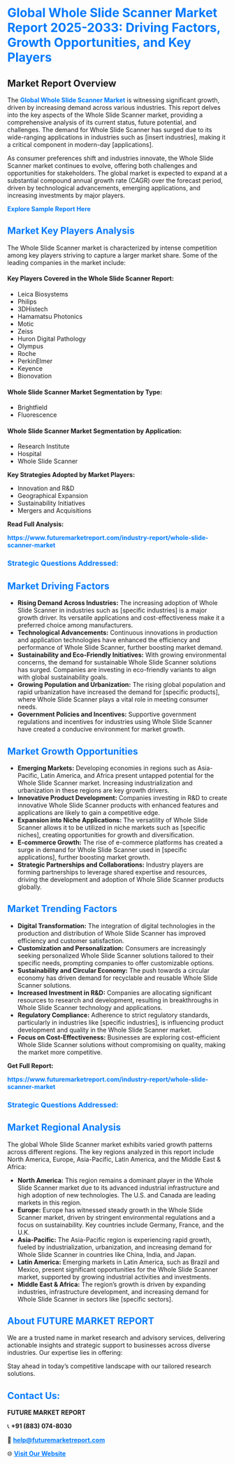 <h1 style="color: #007BFF;">Global Whole Slide Scanner Market Report 2025-2033: Driving Factors, Growth Opportunities, and Key Players</h1>

<section id="overview">
<h2>Market Report Overview</h2>
<p>The <a href="https://www.futuremarketreport.com/industry-report/whole-slide-scanner-market" style="color: #007BFF; text-decoration: none;"><strong>Global Whole Slide Scanner Market</strong></a> is witnessing significant growth, driven by increasing demand across various industries. This report delves into the key aspects of the Whole Slide Scanner market, providing a comprehensive analysis of its current status, future potential, and challenges. The demand for Whole Slide Scanner has surged due to its wide-ranging applications in industries such as [insert industries], making it a critical component in modern-day [applications].</p>
<p>As consumer preferences shift and industries innovate, the Whole Slide Scanner market continues to evolve, offering both challenges and opportunities for stakeholders. The global market is expected to expand at a substantial compound annual growth rate (CAGR) over the forecast period, driven by technological advancements, emerging applications, and increasing investments by major players.</p>
</section>

<section id="overview">
<p><a href="https://www.futuremarketreport.com/request-sample/reportId=128542" style="color: #007BFF; text-decoration: none;"><strong>Explore Sample Report Here</strong></a></p>
</section>

<section id="key-players">
<h2 style="color: #007BFF;">Market Key Players Analysis</h2>
<p>The Whole Slide Scanner market is characterized by intense competition among key players striving to capture a larger market share. Some of the leading companies in the market include:</p>
<h4>Key Players Covered in the Whole Slide Scanner Report:</h4>
<ul><li>Leica Biosystems</li><li>Philips</li><li>3DHistech</li><li>Hamamatsu Photonics</li><li>Motic</li><li>Zeiss</li><li>Huron Digital Pathology</li><li>Olympus</li><li>Roche</li><li>PerkinElmer</li><li>Keyence</li><li>Bionovation</li></ul>
<h4>Whole Slide Scanner Market Segmentation by Type:</h4>
<ul><li>Brightfield</li><li>Fluorescence</li></ul>

<h4>Whole Slide Scanner Market Segmentation by Application:</h4>
<ul><li>Research Institute</li><li>Hospital</li><li>Whole Slide Scanner</li></ul>
<p><strong>Key Strategies Adopted by Market Players:</strong></p>
<ul>
<li>Innovation and R&D</li>
<li>Geographical Expansion</li>
<li>Sustainability Initiatives</li>
<li>Mergers and Acquisitions</li>
</ul>
</section>

<section>
<p><strong>Read Full Analysis: </strong></p><a href="https://www.futuremarketreport.com/industry-report/whole-slide-scanner-market" style="color: #007BFF; text-decoration: none;"><strong>https://www.futuremarketreport.com/industry-report/whole-slide-scanner-market</strong></a>
<h3 style="color: #007BFF;">Strategic Questions Addressed:</h3>
</section>

<section id="driving-factors">
<h2 style="color: #007BFF;">Market Driving Factors</h2>
<ul>
<li><strong>Rising Demand Across Industries:</strong> The increasing adoption of Whole Slide Scanner in industries such as [specific industries] is a major growth driver. Its versatile applications and cost-effectiveness make it a preferred choice among manufacturers.</li>
<li><strong>Technological Advancements:</strong> Continuous innovations in production and application technologies have enhanced the efficiency and performance of Whole Slide Scanner, further boosting market demand.</li>
<li><strong>Sustainability and Eco-Friendly Initiatives:</strong> With growing environmental concerns, the demand for sustainable Whole Slide Scanner solutions has surged. Companies are investing in eco-friendly variants to align with global sustainability goals.</li>
<li><strong>Growing Population and Urbanization:</strong> The rising global population and rapid urbanization have increased the demand for [specific products], where Whole Slide Scanner plays a vital role in meeting consumer needs.</li>
<li><strong>Government Policies and Incentives:</strong> Supportive government regulations and incentives for industries using Whole Slide Scanner have created a conducive environment for market growth.</li>
</ul>
</section>

<section id="growth-opportunities">
<h2 style="color: #007BFF;">Market Growth Opportunities</h2>
<ul>
<li><strong>Emerging Markets:</strong> Developing economies in regions such as Asia-Pacific, Latin America, and Africa present untapped potential for the Whole Slide Scanner market. Increasing industrialization and urbanization in these regions are key growth drivers.</li>
<li><strong>Innovative Product Development:</strong> Companies investing in R&D to create innovative Whole Slide Scanner products with enhanced features and applications are likely to gain a competitive edge.</li>
<li><strong>Expansion into Niche Applications:</strong> The versatility of Whole Slide Scanner allows it to be utilized in niche markets such as [specific niches], creating opportunities for growth and diversification.</li>
<li><strong>E-commerce Growth:</strong> The rise of e-commerce platforms has created a surge in demand for Whole Slide Scanner used in [specific applications], further boosting market growth.</li>
<li><strong>Strategic Partnerships and Collaborations:</strong> Industry players are forming partnerships to leverage shared expertise and resources, driving the development and adoption of Whole Slide Scanner products globally.</li>
</ul>
</section>

<section id="trending-factors">
<h2 style="color: #007BFF;">Market Trending Factors</h2>
<ul>
<li><strong>Digital Transformation:</strong> The integration of digital technologies in the production and distribution of Whole Slide Scanner has improved efficiency and customer satisfaction.</li>
<li><strong>Customization and Personalization:</strong> Consumers are increasingly seeking personalized Whole Slide Scanner solutions tailored to their specific needs, prompting companies to offer customizable options.</li>
<li><strong>Sustainability and Circular Economy:</strong> The push towards a circular economy has driven demand for recyclable and reusable Whole Slide Scanner solutions.</li>
<li><strong>Increased Investment in R&D:</strong> Companies are allocating significant resources to research and development, resulting in breakthroughs in Whole Slide Scanner technology and applications.</li>
<li><strong>Regulatory Compliance:</strong> Adherence to strict regulatory standards, particularly in industries like [specific industries], is influencing product development and quality in the Whole Slide Scanner market.</li>
<li><strong>Focus on Cost-Effectiveness:</strong> Businesses are exploring cost-efficient Whole Slide Scanner solutions without compromising on quality, making the market more competitive.</li>
</ul>
</section>

<section>
<p><strong>Get Full Report: </strong></p><a href="https://www.futuremarketreport.com/industry-report/whole-slide-scanner-market" style="color: #007BFF; text-decoration: none;"><strong>https://www.futuremarketreport.com/industry-report/whole-slide-scanner-market</strong></a>
<h3 style="color: #007BFF;">Strategic Questions Addressed:</h3>
</section>


<section id="regional-analysis">
<h2 style="color: #007BFF;">Market Regional Analysis</h2>
<p>The global Whole Slide Scanner market exhibits varied growth patterns across different regions. The key regions analyzed in this report include North America, Europe, Asia-Pacific, Latin America, and the Middle East & Africa:</p>
<ul>
<li><strong>North America:</strong> This region remains a dominant player in the Whole Slide Scanner market due to its advanced industrial infrastructure and high adoption of new technologies. The U.S. and Canada are leading markets in this region.</li>
<li><strong>Europe:</strong> Europe has witnessed steady growth in the Whole Slide Scanner market, driven by stringent environmental regulations and a focus on sustainability. Key countries include Germany, France, and the U.K.</li>
<li><strong>Asia-Pacific:</strong> The Asia-Pacific region is experiencing rapid growth, fueled by industrialization, urbanization, and increasing demand for Whole Slide Scanner in countries like China, India, and Japan.</li>
<li><strong>Latin America:</strong> Emerging markets in Latin America, such as Brazil and Mexico, present significant opportunities for the Whole Slide Scanner market, supported by growing industrial activities and investments.</li>
<li><strong>Middle East & Africa:</strong> The region’s growth is driven by expanding industries, infrastructure development, and increasing demand for Whole Slide Scanner in sectors like [specific sectors].</li>
</ul>
</section>

<footer>
<h2 style="color: #007BFF;">About FUTURE MARKET REPORT</h2>
<p>We are a trusted name in market research and advisory services, delivering actionable insights and strategic support to businesses across diverse industries. Our expertise lies in offering:</p>

<p>Stay ahead in today’s competitive landscape with our tailored research solutions.</p>

<h2 style="color: #007BFF;">Contact Us:</h2>
<p><strong>FUTURE MARKET REPORT</strong></p>
<p>📞 <strong>+91 (883) 074-8030</strong></p>
<p>📧 <strong><a href="mailto:help@futuremarketreport.com" style="color: #007BFF;">help@futuremarketreport.com</a></strong></p>
<p>🌐 <strong><a href="https://www.futuremarketreport.com/" style="color: #007BFF;">Visit Our Website</a></strong></p>
</footer>